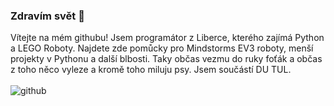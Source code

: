### Zdravím svět 👋
Vítejte na mém githubu!
Jsem programátor z Liberce, kterého zajímá Python a LEGO Roboty. Najdete zde pomůcky pro Mindstorms EV3 roboty, menší projekty v Pythonu a další blbosti. Taky občas vezmu do ruky foťák a občas z toho něco vyleze a kromě toho miluju psy. Jsem součástí DU TUL.
<br>
<br>
![github](https://github.com/LostJoZi/LostJoZi/assets/107387653/309668b7-5959-47a5-83a0-5b2c21853ea5)

